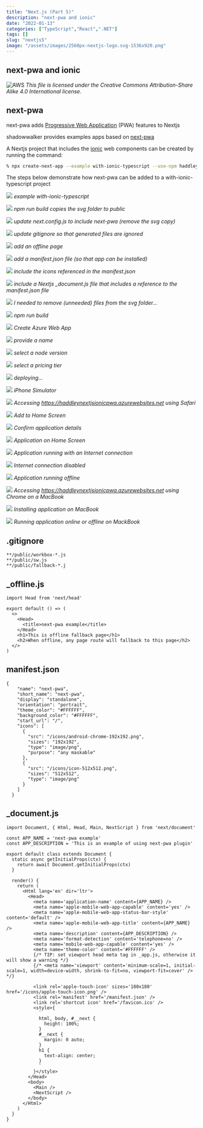 ```yaml
---
title: "Next.js (Part 5)"
description: "next-pwa and ionic"
date: "2022-01-13"
categories: ["TypeScript","React",".NET"]
tags: []
slug: "nextjs5"
image: "/assets/images/2560px-nextjs-logo.svg-1536x920.png"
---
```


## next-pwa and ionic

![AWS](/assets/images/nextjs5/2560px-nextjs-logo.svg-1536x920.png)
*This file is licensed under the Creative Commons Attribution-Share Alike 4.0 International license.*


## next-pwa

next-pwa adds [Progressive Web Application](pwa.html) (PWA) features to Nextjs

shadowwalker provides examples apps based on [next-pwa](https://github.com/shadowwalker/next-pwa) 

A Nextjs project that includes the [ionic](ionic.html) web components can be created by running the command:

```bash
% npx create-next-app --example with-ionic-typescript --use-npm haddley-nextjs-ionic-pwa
```

The steps below demonstrate how next-pwa can be added to a with-ionic-typescript project

![](/assets/images/nextjs5/screen-shot-2022-01-13-at-9.04.07-am-1836x919.png)
*example with-ionic-typescript*

![](/assets/images/nextjs5/screen-shot-2022-01-13-at-9.07.08-am-1836x924.png)
*npm run build copies the svg folder to public*

![](/assets/images/nextjs5/screen-shot-2022-01-13-at-9.13.21-am-1836x923.png)
*update next.config.js to include next-pwa (remove the svg copy)*

![](/assets/images/nextjs5/screen-shot-2022-01-13-at-9.14.10-am-1836x920.png)
*update gitignore so that generated files are ignored*

![](/assets/images/nextjs5/screen-shot-2022-01-13-at-9.14.56-am-1836x920.png)
*add an offline page*

![](/assets/images/nextjs5/screen-shot-2022-01-13-at-9.16.04-am-1836x923.png)
*add a manifest.json file (so that app can be installed)*

![](/assets/images/nextjs5/screen-shot-2022-01-13-at-9.19.45-am-1836x919.png)
*include the icons referenced in the manifest.json*

![](/assets/images/nextjs5/screen-shot-2022-01-13-at-9.24.12-am-1836x921.png)
*include a Nextjs _document.js file that includes a reference to the manifest.json file*

![](/assets/images/nextjs5/screen-shot-2022-01-13-at-2.34.43-pm-1836x1111.png)
*I needed to remove (unneeded) files from the svg folder...*

![](/assets/images/nextjs5/screen-shot-2022-01-13-at-9.34.17-am-1836x920.png)
*npm run build*

![](/assets/images/nextjs5/screen-shot-2022-01-13-at-9.34.35-am-1290x190.png)
*Create Azure Web App*

![](/assets/images/nextjs5/screen-shot-2022-01-13-at-9.34.45-am-1262x268.png)
*provide a name*

![](/assets/images/nextjs5/screen-shot-2022-01-13-at-9.34.58-am-1270x330.png)
*select a node version*

![](/assets/images/nextjs5/screen-shot-2022-01-13-at-9.35.08-am-1298x268.png)
*select a pricing tier*

![](/assets/images/nextjs5/screen-shot-2022-01-13-at-9.38.27-am-960x218.png)
*deploying...*

![](/assets/images/nextjs5/screen-shot-2022-01-13-at-2.39.13-pm-361x732.png)
*iPhone Simulator*

![](/assets/images/nextjs5/screen-shot-2022-01-13-at-2.39.30-pm-360x732.png)
*Accessing https://haddleynextjsionicpwa.azurewebsites.net using Safari*

![](/assets/images/nextjs5/screen-shot-2022-01-13-at-2.39.47-pm-357x730.png)
*Add to Home Screen*

![](/assets/images/nextjs5/screen-shot-2022-01-13-at-2.39.56-pm-357x733.png)
*Confirm application details*

![](/assets/images/nextjs5/screen-shot-2022-01-13-at-2.40.33-pm-358x734.png)
*Application on Home Screen*

![](/assets/images/nextjs5/screen-shot-2022-01-13-at-2.40.43-pm-360x736.png)
*Application running with an Internet connection*

![](/assets/images/nextjs5/screen-shot-2022-01-13-at-2.41.54-pm-359x735.png)
*Internet connection disabled*

![](/assets/images/nextjs5/screen-shot-2022-01-13-at-2.42.08-pm-357x735.png)
*Application running offline*

![](/assets/images/nextjs5/screen-shot-2022-01-13-at-2.43.18-pm-833x512.png)
*Accessing https://haddleynextjsionicpwa.azurewebsites.net using Chrome on a MacBook*

![](/assets/images/nextjs5/screen-shot-2022-01-13-at-2.43.28-pm-836x514.png)
*Installing application on MacBook*

![](/assets/images/nextjs5/screen-shot-2022-01-13-at-2.43.45-pm-759x605.png)
*Running application online or offline on MackBook*


## .gitignore

```text
**/public/workbox-*.js
**/public/sw.js
**/public/fallback-*.j
```

## _offline.js

```text
import Head from 'next/head'

export default () => (
  <>
    <Head>
      <title>next-pwa example</title>
    </Head>
    <h1>This is offline fallback page</h1>
    <h2>When offline, any page route will fallback to this page</h2>
  </>
)
```

## manifest.json

```text
{
    "name": "next-pwa",
    "short_name": "next-pwa",
    "display": "standalone",
    "orientation": "portrait",
    "theme_color": "#FFFFFF",
    "background_color": "#FFFFFF",
    "start_url": "/",
    "icons": [
      {
        "src": "/icons/android-chrome-192x192.png",
        "sizes": "192x192",
        "type": "image/png",
        "purpose": "any maskable"
      },
      {
        "src": "/icons/icon-512x512.png",
        "sizes": "512x512",
        "type": "image/png"
      }
    ]
  }
```

## _document.js

```text
import Document, { Html, Head, Main, NextScript } from 'next/document'

const APP_NAME = 'next-pwa example'
const APP_DESCRIPTION = 'This is an example of using next-pwa plugin'

export default class extends Document {
  static async getInitialProps(ctx) {
    return await Document.getInitialProps(ctx)
  }

  render() {
    return (
      <Html lang='en' dir='ltr'>
        <Head>
          <meta name='application-name' content={APP_NAME} />
          <meta name='apple-mobile-web-app-capable' content='yes' />
          <meta name='apple-mobile-web-app-status-bar-style' content='default' />
          <meta name='apple-mobile-web-app-title' content={APP_NAME} />
          <meta name='description' content={APP_DESCRIPTION} />
          <meta name='format-detection' content='telephone=no' />
          <meta name='mobile-web-app-capable' content='yes' />
          <meta name='theme-color' content='#FFFFFF' />
          {/* TIP: set viewport head meta tag in _app.js, otherwise it will show a warning */}
          {/* <meta name='viewport' content='minimum-scale=1, initial-scale=1, width=device-width, shrink-to-fit=no, viewport-fit=cover' /> */}
          
          <link rel='apple-touch-icon' sizes='180x180' href='/icons/apple-touch-icon.png' />
          <link rel='manifest' href='/manifest.json' />
          <link rel='shortcut icon' href='/favicon.ico' />
          <style>{
            `
            html, body, #__next {
              height: 100%;
            }
            #__next {
              margin: 0 auto;
            }
            h1 {
              text-align: center;
            }
            `
          }</style>
        </Head>
        <body>
          <Main />
          <NextScript />
        </body>
      </Html>
    )
  }
}
```